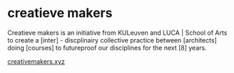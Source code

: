 
# **creatieve makers** 

Creatieve makers is an initiative from KULeuven and LUCA | School of Arts to create a [inter] - discplinairy collective practice between [architects] doing [courses] to futureproof our disciplines for the next [8] years.

[creativemakers.xyz](https://creativemakers.xyz/)
